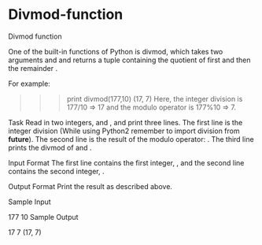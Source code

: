 # Divmod-function
Divmod function

One of the built-in functions of Python is divmod, which takes two arguments  and  and returns a tuple containing the quotient of  first and then the remainder .

For example:

>>> print divmod(177,10)
(17, 7)
Here, the integer division is 177/10 => 17 and the modulo operator is 177%10 => 7.

Task
Read in two integers,  and , and print three lines.
The first line is the integer division  (While using Python2 remember to import division from __future__).
The second line is the result of the modulo operator: .
The third line prints the divmod of  and .

Input Format
The first line contains the first integer, , and the second line contains the second integer, .

Output Format
Print the result as described above.

Sample Input

177
10
Sample Output

17
7
(17, 7)
